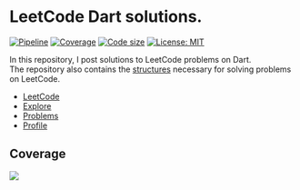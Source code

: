 # LeetCode Dart solutions.

[![Pipeline](https://github.com/PlugFox/leetcode/actions/workflows/checkout.yml/badge.svg?branch=master)](https://github.com/PlugFox/leetcode/actions/workflows/checkout.yml)
[![Coverage](https://codecov.io/gh/PlugFox/leetcode/branch/master/graph/badge.svg?token=5yrpQh4j5M)](https://codecov.io/gh/PlugFox/leetcode)
[![Code size](https://img.shields.io/github/languages/code-size/plugfox/leetcode?logo=github&logoColor=white)](https://github.com/plugfox/leetcode)
[![License: MIT](https://img.shields.io/badge/License-MIT-yellow.svg)](https://opensource.org/licenses/MIT)

In this repository, I post solutions to LeetCode problems on Dart.  
The repository also contains the [structures](./lib/src/structure) necessary for solving problems on LeetCode.

- [LeetCode](https://leetcode.com/)
- [Explore](https://leetcode.com/explore/)
- [Problems](https://leetcode.com/problemset/all/)
- [Profile](https://leetcode.com/PlugFox/)

## Coverage

[![](https://codecov.io/gh/PlugFox/leetcode/branch/master/graphs/sunburst.svg)](https://codecov.io/gh/PlugFox/leetcode/branch/master)
